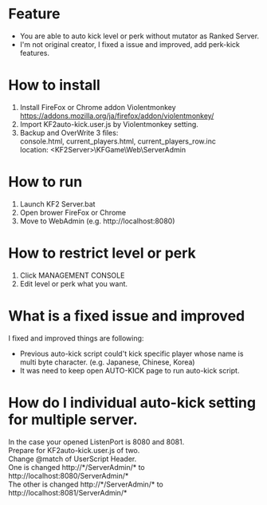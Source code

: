 
# Feature

* You are able to auto kick level or perk without mutator as Ranked Server.
* I'm not original creator, I fixed a issue and improved, add perk-kick features.

# How to install

1. Install FireFox or Chrome addon Violentmonkey https://addons.mozilla.org/ja/firefox/addon/violentmonkey/  
2. Import KF2auto-kick.user.js by Violentmonkey setting.  
3. Backup and OverWrite 3 files:  
console.html, current_players.html, current_players_row.inc  
location: \<KF2Server\>\KFGame\Web\ServerAdmin  

# How to run

1. Launch KF2 Server.bat
2. Open brower FireFox or Chrome
3. Move to WebAdmin (e.g. http://localhost:8080)  

# How to restrict level or perk

1. Click MANAGEMENT CONSOLE
2. Edit level or perk what you want.

# What is a fixed issue and improved

I fixed and improved things are following:

* Previous auto-kick script could't kick specific player whose name is multi byte character. (e.g. Japanese, Chinese, Korea)  
* It was need to keep open AUTO-KICK page to run auto-kick script.

# How do I individual auto-kick setting for multiple server.

In the case your opened ListenPort is 8080 and 8081.  
Prepare for KF2auto-kick.user.js of two.  
Change @match of UserScript Header.  
One is changed http://\*/ServerAdmin/\* to http://localhost:8080/ServerAdmin/*  
The other is changed http://\*/ServerAdmin/\* to http://localhost:8081/ServerAdmin/*  
